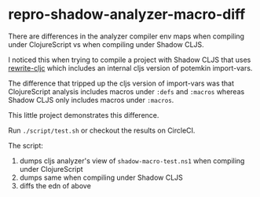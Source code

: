# repro-shadow-analyzer-macro-diff

There are differences in the analyzer compiler env maps when compiling under 
ClojureScript vs when compiling under Shadow CLJS. 

I noticed this when trying to compile a project with Shadow CLJS that uses 
[rewrite-cljc](https://github.com/lread/rewrite-cljc-playground) 
which includes an internal cljs version of potemkin import-vars.

The difference that tripped up the cljs version of import-vars was that 
ClojureScript analysis includes macros under `:defs` and `:macros` whereas Shadow
CLJS only includes macros under `:macros`.

This little project demonstrates this difference.

Run `./script/test.sh` or checkout the results on CircleCI.

The script:

1. dumps cljs analyzer's view of `shadow-macro-test.ns1` when compiling under ClojureScript
2. dumps same when compiling under Shadow CLJS
3. diffs the edn of above
